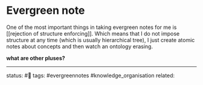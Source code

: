 # Evergreen note
One of the most important things in taking evergreen notes for me is [[rejection of structure enforcing]]. Which means that I do not impose structure at any time (which is usually hierarchical tree), I just create atomic notes about concepts and then watch an ontology erasing.

**what are other pluses?**

---
status: #🌱 
tags: #evergreennotes #knowledge_organisation 
related: 


